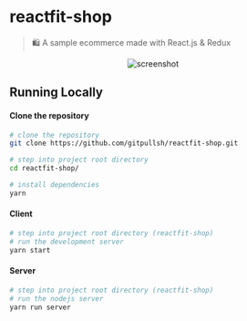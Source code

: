# reactfit-shop
> 🛍 A sample ecommerce made with React.js & Redux

<p align="center">  
  <img
    src="https://raw.githubusercontent.com/gitpullsh/reactfit-shop/master/docs/screenshot.png" 
    alt="screenshot"
  />
</p>

## Running Locally
#### Clone the repository
```bash
# clone the repository
git clone https://github.com/gitpullsh/reactfit-shop.git

# step into project root directory
cd reactfit-shop/

# install dependencies
yarn
```

#### Client
```bash
# step into project root directory (reactfit-shop)
# run the development server
yarn start
```

#### Server
```bash
# step into project root directory (reactfit-shop)
# run the nodejs server
yarn run server
```
